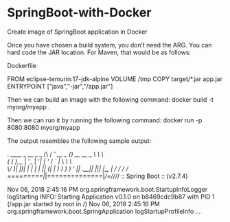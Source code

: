 # SpringBoot-with-Docker
Create image of SpringBoot application in Docker


Once you have chosen a build system, you don’t need the ARG. You can hard code the JAR location. For Maven, that would be as follows:

Dockerfile

FROM eclipse-temurin:17-jdk-alpine
VOLUME /tmp
COPY target/*.jar app.jar
ENTRYPOINT ["java","-jar","/app.jar"]

Then we can build an image with the following command:
docker build -t myorg/myapp .

Then we can run it by running the following command:
docker run -p 8080:8080 myorg/myapp

The output resembles the following sample output:

.   ____          _            __ _ _
/\\ / ___'_ __ _ _(_)_ __  __ _ \ \ \ \
( ( )\___ | '_ | '_| | '_ \/ _` | \ \ \ \
\\/  ___)| |_)| | | | | || (_| |  ) ) ) )
'  |____| .__|_| |_|_| |_\__, | / / / /
=========|_|==============|___/=/_/_/_/
 :: Spring Boot ::        (v2.7.4)

Nov 06, 2018 2:45:16 PM org.springframework.boot.StartupInfoLogger logStarting
INFO: Starting Application v0.1.0 on b8469cdc9b87 with PID 1 (/app.jar started by root in /)
Nov 06, 2018 2:45:16 PM org.springframework.boot.SpringApplication logStartupProfileInfo
...
